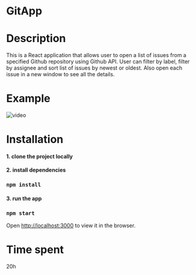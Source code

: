# GitApp

# Description
This is a React application that allows user to open a list of issues from a specified Github repository using Github API.
User can filter by label, filter by assignee and sort list of issues by newest or oldest. Also open each issue in a new window to see all the details.

# Example

![video](https://media2.giphy.com/media/TBAkxHFeoFM0SpuvrT/giphy.gif?cid=790b761196439f0a61b992ccbb7b948d4939e9232a7f24c8&rid=giphy.gif&ct=g)

# Installation
#### 1. clone the project locally
#### 2. install dependencies
### `npm install`
#### 3. run the app
### `npm start`

Open [http://localhost:3000](http://localhost:3000) to view it in the browser.

# Time spent
20h
